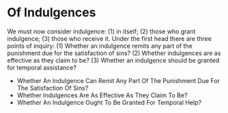 # Of Indulgences

We must now consider indulgence: (1) in itself; (2) those who grant indulgence; (3) those who receive it.  Under the first head there are three points of inquiry:
(1) Whether an indulgence remits any part of the punishment due for the satisfaction of sins?
(2) Whether indulgences are as effective as they claim to be?
(3) Whether an indulgence should be granted for temporal assistance?

* Whether An Indulgence Can Remit Any Part Of The Punishment Due For The Satisfaction Of Sins?
* Whether Indulgences Are As Effective As They Claim To Be?
* Whether An Indulgence Ought To Be Granted For Temporal Help?